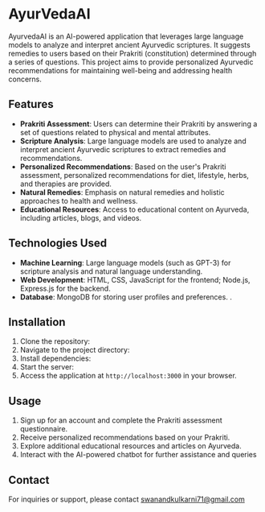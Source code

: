 # AyurVedaAI

AyurvedaAI is an AI-powered application that leverages large language models to analyze and interpret ancient Ayurvedic scriptures. It suggests remedies to users based on their Prakriti (constitution) determined through a series of questions. This project aims to provide personalized Ayurvedic recommendations for maintaining well-being and addressing health concerns.

## Features

- **Prakriti Assessment**: Users can determine their Prakriti by answering a set of questions related to physical and mental attributes.
- **Scripture Analysis**: Large language models are used to analyze and interpret ancient Ayurvedic scriptures to extract remedies and recommendations.
- **Personalized Recommendations**: Based on the user's Prakriti assessment, personalized recommendations for diet, lifestyle, herbs, and therapies are provided.
- **Natural Remedies**: Emphasis on natural remedies and holistic approaches to health and wellness.
- **Educational Resources**: Access to educational content on Ayurveda, including articles, blogs, and videos.

## Technologies Used

- **Machine Learning**: Large language models (such as GPT-3) for scripture analysis and natural language understanding.
- **Web Development**: HTML, CSS, JavaScript for the frontend; Node.js, Express.js for the backend.
- **Database**: MongoDB for storing user profiles and preferences.
.

## Installation

1. Clone the repository:
2. Navigate to the project directory:
3. Install dependencies:
4. Start the server:
5. Access the application at `http://localhost:3000` in your browser.

## Usage

1. Sign up for an account and complete the Prakriti assessment questionnaire.
2. Receive personalized recommendations based on your Prakriti.
3. Explore additional educational resources and articles on Ayurveda.
4. Interact with the AI-powered chatbot for further assistance and queries

## Contact

For inquiries or support, please contact swanandkulkarni71@gmail.com


